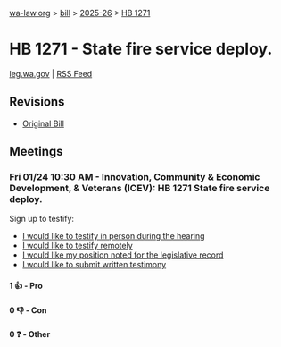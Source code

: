 [wa-law.org](/) > [bill](/bill/) > [2025-26](/bill/2025-26/) > [HB 1271](/bill/2025-26/hb/1271/)

# HB 1271 - State fire service deploy.
[leg.wa.gov](https://app.leg.wa.gov/billsummary?BillNumber=1271&Year=2025&Initiative=false) | [RSS Feed](./rss.xml)

## Revisions
* [Original Bill](1/)

## Meetings
### Fri 01/24 10:30 AM - Innovation, Community & Economic Development, & Veterans (ICEV): HB 1271 State fire service deploy.
Sign up to testify:
* [I would like to testify in person during the hearing](https://app.leg.wa.gov/csi/Testifier/Add?chamber=House&mId=32495&aId=161654&caId=24905&tId=1)
* [I would like to testify remotely](https://app.leg.wa.gov/csi/Testifier/Add?chamber=House&mId=32495&aId=161654&caId=24905&tId=2)
* [I would like my position noted for the legislative record](https://app.leg.wa.gov/csi/Testifier/Add?chamber=House&mId=32495&aId=161654&caId=24905&tId=3)
* [I would like to submit written testimony](https://app.leg.wa.gov/csi/Testifier/Add?chamber=House&mId=32495&aId=161654&caId=24905&tId=4)

#### 1 👍 - Pro

#### 0 👎 - Con

#### 0 ❓ - Other
